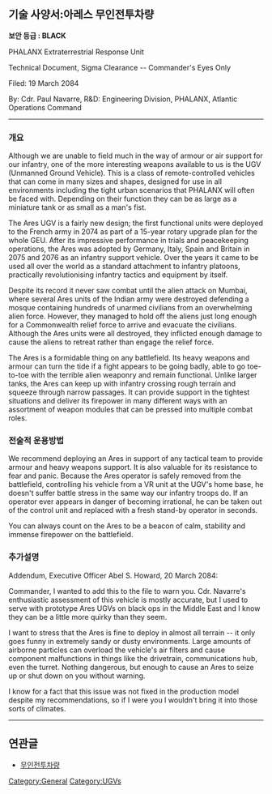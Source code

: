 ## 기술 사양서:아레스 무인전투차량

**보안 등급 : BLACK**

PHALANX Extraterrestrial Response Unit

Technical Document, Sigma Clearance -- Commander's Eyes Only

Filed: 19 March 2084

By: Cdr. Paul Navarre, R&D: Engineering Division, PHALANX, Atlantic
Operations Command

------------------------------------------------------------------------

### 개요

Although we are unable to field much in the way of armour or air support
for our infantry, one of the more interesting weapons available to us is
the UGV (Unmanned Ground Vehicle). This is a class of remote-controlled
vehicles that can come in many sizes and shapes, designed for use in all
environments including the tight urban scenarios that PHALANX will often
be faced with. Depending on their function they can be as large as a
miniature tank or as small as a man's fist.

The Ares UGV is a fairly new design; the first functional units were
deployed to the French army in 2074 as part of a 15-year rotary upgrade
plan for the whole GEU. After its impressive performance in trials and
peacekeeping operations, the Ares was adopted by Germany, Italy, Spain
and Britain in 2075 and 2076 as an infantry support vehicle. Over the
years it came to be used all over the world as a standard attachment to
infantry platoons, practically revolutionising infantry tactics and
equipment by itself.

Despite its record it never saw combat until the alien attack on Mumbai,
where several Ares units of the Indian army were destroyed defending a
mosque containing hundreds of unarmed civilians from an overwhelming
alien force. However, they managed to hold off the aliens just long
enough for a Commonwealth relief force to arrive and evacuate the
civilians. Although the Ares units were all destroyed, they inflicted
enough damage to cause the aliens to retreat rather than engage the
relief force.

The Ares is a formidable thing on any battlefield. Its heavy weapons and
armour can turn the tide if a fight appears to be going badly, able to
go toe-to-toe with the terrible alien weaponry and remain functional.
Unlike larger tanks, the Ares can keep up with infantry crossing rough
terrain and squeeze through narrow passages. It can provide support in
the tightest situations and deliver its firepower in many different ways
with an assortment of weapon modules that can be pressed into multiple
combat roles.

### 전술적 운용방법

We recommend deploying an Ares in support of any tactical team to
provide armour and heavy weapons support. It is also valuable for its
resistance to fear and panic. Because the Ares operator is safely
removed from the battlefield, controlling his vehicle from a VR unit at
the UGV's home base, he doesn't suffer battle stress in the same way our
infantry troops do. If an operator ever appears in danger of becoming
irrational, he can be taken out of the control unit and replaced with a
fresh stand-by operator in seconds.

You can always count on the Ares to be a beacon of calm, stability and
immense firepower on the battlefield.

### 추가설명

Addendum, Executive Officer Abel S. Howard, 20 March 2084:

Commander, I wanted to add this to the file to warn you. Cdr. Navarre's
enthusiastic assessment of this vehicle is mostly accurate, but I used
to serve with prototype Ares UGVs on black ops in the Middle East and I
know they can be a little more quirky than they seem.

I want to stress that the Ares is fine to deploy in almost all terrain
-- it only goes funny in extremely sandy or dusty environments. Large
amounts of airborne particles can overload the vehicle's air filters and
cause component malfunctions in things like the drivetrain,
communications hub, even the turret. Nothing dangerous, but enough to
cause an Ares to seize up or shut down on you without warning.

I know for a fact that this issue was not fixed in the production model
despite my recommendations, so if I were you I wouldn't bring it into
those sorts of climates.

------------------------------------------------------------------------

## 연관글

- [무인전투차량](무인전투차량 "wikilink")

[Category:General](Category:General "wikilink")
[Category:UGVs](Category:UGVs "wikilink")